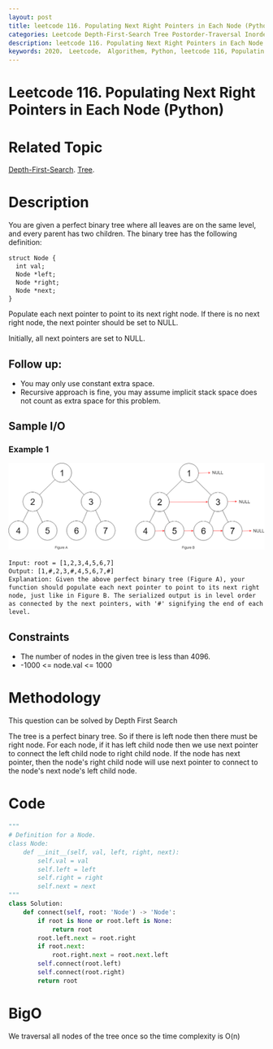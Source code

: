 ```yaml
---
layout: post
title: leetcode 116. Populating Next Right Pointers in Each Node (Python)
categories: Leetcode Depth-First-Search Tree Postorder-Traversal Inorder-Traversal
description: leetcode 116. Populating Next Right Pointers in Each Node (Python Solution)
keywords: 2020， Leetcode， Algorithem, Python, leetcode 116, Populating Next Right Pointers in Each Node, zhenyu, Depth-First-Search, DFS, Depth First Search, Tree, tree
---
```


# Leetcode 116. Populating Next Right Pointers in Each Node (Python)

# Related Topic
<a href="/categories/#Depth-First-Search" target="_blank"> Depth-First-Search</a>.
<a href="/categories/#Tree" target="_blank"> Tree</a>.

# Description
You are given a perfect binary tree where all leaves are on the same level, and every parent has two children. The binary tree has the following definition:
```
struct Node {
  int val;
  Node *left;
  Node *right;
  Node *next;
}
```
Populate each next pointer to point to its next right node. If there is no next right node, the next pointer should be set to NULL.

Initially, all next pointers are set to NULL.

## Follow up:

* You may only use constant extra space.
* Recursive approach is fine, you may assume implicit stack space does not count as extra space for this problem.

## Sample I/O
### Example 1
![116 sample](/images/blog/116_sample.png)
```
Input: root = [1,2,3,4,5,6,7]
Output: [1,#,2,3,#,4,5,6,7,#]
Explanation: Given the above perfect binary tree (Figure A), your function should populate each next pointer to point to its next right node, just like in Figure B. The serialized output is in level order as connected by the next pointers, with '#' signifying the end of each level.
```

## Constraints

* The number of nodes in the given tree is less than 4096.
* -1000 <= node.val <= 1000


# Methodology
This question can be solved by Depth First Search

The tree is a perfect binary tree. So if there is left node then there must be right node.
For each node, if it has left child node then we use next pointer to connect the left child node to right child node. If the node has next pointer, then the node's right child node will use next pointer to connect to the node's next node's left child node.

# Code
```python
"""
# Definition for a Node.
class Node:
    def __init__(self, val, left, right, next):
        self.val = val
        self.left = left
        self.right = right
        self.next = next
"""
class Solution:
    def connect(self, root: 'Node') -> 'Node':
        if root is None or root.left is None:
            return root
        root.left.next = root.right
        if root.next:
            root.right.next = root.next.left
        self.connect(root.left)
        self.connect(root.right)
        return root

```
# BigO
We traversal all nodes of the tree once so the time complexity is O(n)
